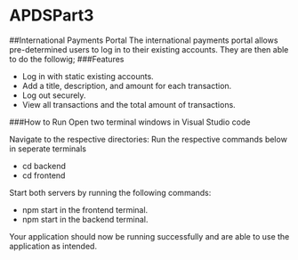 # APDSPart3

##International Payments Portal
The international payments portal allows pre-determined users to log in to their existing accounts. They are then able to do the followig;
###Features

- Log in with static existing accounts.
- Add a title, description, and amount for each transaction.
- Log out securely.
- View all transactions and the total amount of transactions.

###How to Run
Open two terminal windows in Visual Studio code

Navigate to the respective directories:
Run the respective commands below in seperate terminals
- cd backend
- cd frontend

Start both servers by running the following commands:
- npm start in the frontend terminal.
- npm start in the backend terminal.

Your application should now be running successfully and are able to use the application as intended.
